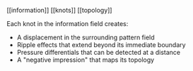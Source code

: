 [[information]] [[knots]] [[topology]] 

Each knot in the information field creates:

- A displacement in the surrounding pattern field
- Ripple effects that extend beyond its immediate boundary
- Pressure differentials that can be detected at a distance
- A "negative impression" that maps its topology